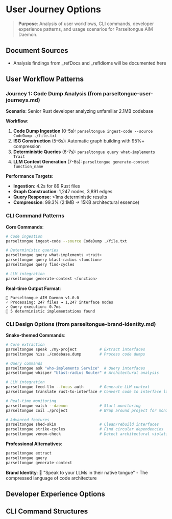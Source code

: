 # User Journey Options

> **Purpose**: Analysis of user workflows, CLI commands, developer experience patterns, and usage scenarios for Parseltongue AIM Daemon.

## Document Sources
- Analysis findings from _refDocs and _refIdioms will be documented here

## User Workflow Patterns

### Journey 1: Code Dump Analysis (from parseltongue-user-journeys.md)
**Scenario**: Senior Rust developer analyzing unfamiliar 2.1MB codebase

**Workflow**:
1. **Code Dump Ingestion** (0-5s): `parseltongue ingest-code --source CodeDump ./file.txt`
2. **ISG Construction** (5-6s): Automatic graph building with 95%+ compression
3. **Deterministic Queries** (6-7s): `parseltongue query what-implements Trait`
4. **LLM Context Generation** (7-8s): `parseltongue generate-context function_name`

**Performance Targets**:
- **Ingestion**: 4.2s for 89 Rust files
- **Graph Construction**: 1,247 nodes, 3,891 edges
- **Query Response**: <1ms deterministic results
- **Compression**: 99.3% (2.1MB → 15KB architectural essence)

### CLI Command Patterns
**Core Commands**:
```bash
# Code ingestion
parseltongue ingest-code --source CodeDump ./file.txt

# Deterministic queries  
parseltongue query what-implements <trait>
parseltongue query blast-radius <function>
parseltongue query find-cycles

# LLM integration
parseltongue generate-context <function>
```

**Real-time Output Format**:
```
🐍 Parseltongue AIM Daemon v1.0.0
✓ Processing: 247 files → 1,247 interface nodes
✓ Query execution: 0.7ms
🐍 5 deterministic implementations found
```

### CLI Design Options (from parseltongue-brand-identity.md)
**Snake-themed Commands**:
```bash
# Core extraction
parseltongue speak ./my-project          # Extract interfaces
parseltongue hiss ./codebase.dump        # Process code dumps

# Query commands
parseltongue ask "who-implements Service"  # Query interfaces
parseltongue whisper "blast-radius Router" # Architectural analysis

# LLM integration
parseltongue feed-llm --focus auth       # Generate LLM context
parseltongue translate rust-to-interface # Convert code to interface language

# Real-time monitoring
parseltongue watch --daemon              # Start monitoring
parseltongue coil ./project              # Wrap around project for monitoring

# Advanced features
parseltongue shed-skin                   # Clean/rebuild interfaces
parseltongue strike-cycles               # Find circular dependencies
parseltongue venom-check                 # Detect architectural violations
```

**Professional Alternatives**:
```bash
parseltongue extract
parseltongue query  
parseltongue generate-context
```

**Brand Identity**: 🐍 "Speak to your LLMs in their native tongue" - The compressed language of code architecture

## Developer Experience Options
<!-- Developer personas, use cases, scenarios will be added here -->

## CLI Command Structures
<!-- Terminal commands, argument patterns, output formats will be added here -->